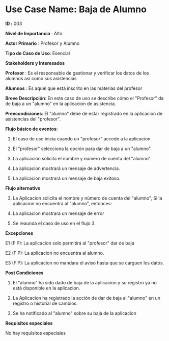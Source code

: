 # **Use Case Name:** Baja de Alumno
**ID :** 003

**Nivel de Importancia** : Alto

**Actor Primario** : Profesor y Alumno

**Tipo de Caso de Uso**: Esencial

**Stakeholders y Interesados**

**Profesor** : Es el responsable de gestionar y verificar los datos de los alumnos así como sus asistencias 

**Alumnos** : Es aquel que está inscrito en las materias del profesor 

**Breve Descripción**: En este caso de uso se describe cómo el "Profesor" da de baja a un "alumno" en la aplicacion de asistencia. 

**Preecondiciones**: El "alumno" debe de estar registrado en la aplicacion de asistencias del "profesor".

**Flujo básico de eventos**:
 
1. 	El caso de uso inicia cuando un "profesor" accede a la aplicacion

2.	El "profesor" selecciona la opción para dar de baja a un "alumno".

3.	La aplicacion solicita el nombre y número de cuenta del "alumno". 	

4.  La aplicacion mostrará un mensaje de advertencia. 

5. 	La aplicacion mostrará un mensaje de baja exitoso.
 	

**Flujo alternativo** 

 3. La Aplicacion solicita el nombre y número de cuenta del "alumno", Si la aplicacion no encuentra al "alumno", entonces:
 
 4. La aplicacion mostrara un mensaje de error
 5. Se reaunda el caso de uso en el flujo 3.

**Excepciones**

E1 (F P): La aplicacion solo permitirá al "profesor" dar de baja 

E2 (F P): La aplicacion no encuentra al alumno.

E3 (F P): La aplicacion no mandara el aviso hasta que se carguen los datos.

**Post Condiciones** 

1. El "alumno" ha sido dado de baja de la aplicacion y su registro ya no está disponible en la aplicacion.

2. La Aplicacion ha registrado la acción de dar de baja al "alumno" en un registro o historial de cambios.

3. Se ha notificado al "alumno" sobre su baja de la aplicacion

**Requisitos especiales**

No hay requisitos especiales
